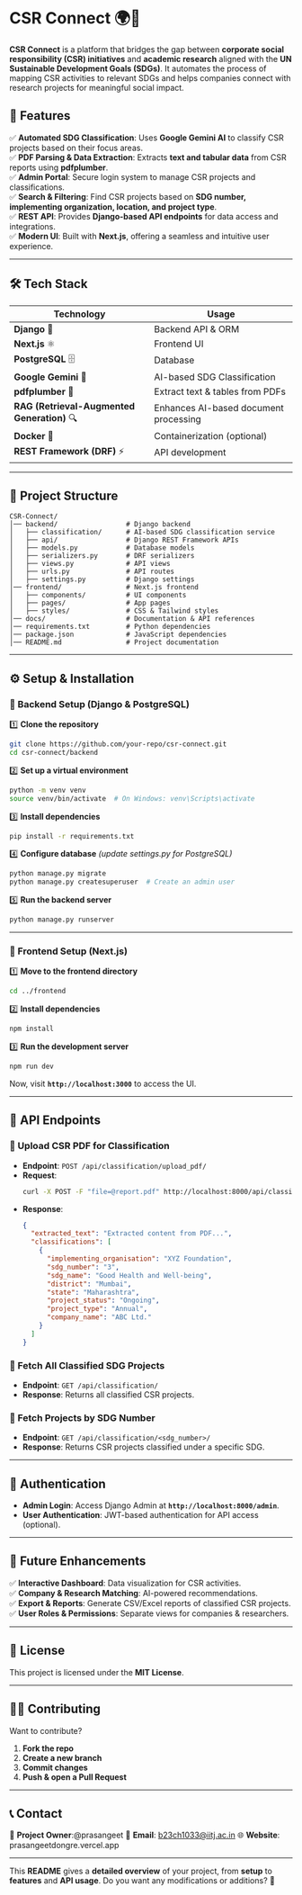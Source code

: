 # **CSR Connect** 🌍🤝  

**CSR Connect** is a platform that bridges the gap between **corporate social responsibility (CSR) initiatives** and **academic research** aligned with the **UN Sustainable Development Goals (SDGs)**. It automates the process of mapping CSR activities to relevant SDGs and helps companies connect with research projects for meaningful social impact.  

## **🚀 Features**  

✅ **Automated SDG Classification**: Uses **Google Gemini AI** to classify CSR projects based on their focus areas.  
✅ **PDF Parsing & Data Extraction**: Extracts **text and tabular data** from CSR reports using **pdfplumber**.  
✅ **Admin Portal**: Secure login system to manage CSR projects and classifications.  
✅ **Search & Filtering**: Find CSR projects based on **SDG number, implementing organization, location, and project type**.  
✅ **REST API**: Provides **Django-based API endpoints** for data access and integrations.  
✅ **Modern UI**: Built with **Next.js**, offering a seamless and intuitive user experience.  

---

## **🛠️ Tech Stack**  

| **Technology**   | **Usage**  |
|------------------|-----------|
| **Django** 🐍    | Backend API & ORM |
| **Next.js** ⚛️  | Frontend UI |
| **PostgreSQL** 🗄️ | Database |
| **Google Gemini** 🤖 | AI-based SDG Classification |
| **pdfplumber** 📄 | Extract text & tables from PDFs |
| **RAG (Retrieval-Augmented Generation)** 🔍 | Enhances AI-based document processing |
| **Docker** 🐳 | Containerization (optional) |
| **REST Framework (DRF)** ⚡ | API development |

---

## **📂 Project Structure**  

```
CSR-Connect/
│── backend/                 # Django backend
│   ├── classification/      # AI-based SDG classification service
│   ├── api/                 # Django REST Framework APIs
│   ├── models.py            # Database models
│   ├── serializers.py       # DRF serializers
│   ├── views.py             # API views
│   ├── urls.py              # API routes
│   ├── settings.py          # Django settings
│── frontend/                # Next.js frontend
│   ├── components/          # UI components
│   ├── pages/               # App pages
│   ├── styles/              # CSS & Tailwind styles
│── docs/                    # Documentation & API references
│── requirements.txt         # Python dependencies
│── package.json             # JavaScript dependencies
│── README.md                # Project documentation
```

---

## **⚙️ Setup & Installation**  

### **🔹 Backend Setup (Django & PostgreSQL)**  

1️⃣ **Clone the repository**  
```bash
git clone https://github.com/your-repo/csr-connect.git  
cd csr-connect/backend
```
  
2️⃣ **Set up a virtual environment**  
```bash
python -m venv venv  
source venv/bin/activate  # On Windows: venv\Scripts\activate
```

3️⃣ **Install dependencies**  
```bash
pip install -r requirements.txt
```

4️⃣ **Configure database** *(update settings.py for PostgreSQL)*  
```bash
python manage.py migrate
python manage.py createsuperuser  # Create an admin user
```

5️⃣ **Run the backend server**  
```bash
python manage.py runserver
```

---

### **🔹 Frontend Setup (Next.js)**  

1️⃣ **Move to the frontend directory**  
```bash
cd ../frontend
```

2️⃣ **Install dependencies**  
```bash
npm install
```

3️⃣ **Run the development server**  
```bash
npm run dev
```
  
Now, visit **`http://localhost:3000`** to access the UI.

---

## **📡 API Endpoints**  

### **🔹 Upload CSR PDF for Classification**  
- **Endpoint**: `POST /api/classification/upload_pdf/`  
- **Request**:  
  ```bash
  curl -X POST -F "file=@report.pdf" http://localhost:8000/api/classification/upload_pdf/
  ```
- **Response**:  
  ```json
  {
    "extracted_text": "Extracted content from PDF...",
    "classifications": [
      {
        "implementing_organisation": "XYZ Foundation",
        "sdg_number": "3",
        "sdg_name": "Good Health and Well-being",
        "district": "Mumbai",
        "state": "Maharashtra",
        "project_status": "Ongoing",
        "project_type": "Annual",
        "company_name": "ABC Ltd."
      }
    ]
  }
  ```

### **🔹 Fetch All Classified SDG Projects**  
- **Endpoint**: `GET /api/classification/`  
- **Response**: Returns all classified CSR projects.

### **🔹 Fetch Projects by SDG Number**  
- **Endpoint**: `GET /api/classification/<sdg_number>/`  
- **Response**: Returns CSR projects classified under a specific SDG.

---

## **🔐 Authentication**  

- **Admin Login**: Access Django Admin at **`http://localhost:8000/admin`**.  
- **User Authentication**: JWT-based authentication for API access (optional).  

---

## **🚀 Future Enhancements**  

✅ **Interactive Dashboard**: Data visualization for CSR activities.  
✅ **Company & Research Matching**: AI-powered recommendations.  
✅ **Export & Reports**: Generate CSV/Excel reports of classified CSR projects.  
✅ **User Roles & Permissions**: Separate views for companies & researchers.  

---

## **📜 License**  
This project is licensed under the **MIT License**.

---

## **👨‍💻 Contributing**  
Want to contribute?  

1. **Fork the repo**  
2. **Create a new branch**  
3. **Commit changes**  
4. **Push & open a Pull Request**  

---

## **📞 Contact**  

💼 **Project Owner**:@prasangeet
📧 **Email**: b23ch1033@iitj.ac.in 
🌐 **Website**: prasangeetdongre.vercel.app  

---

This **README** gives a **detailed overview** of your project, from **setup** to **features** and **API usage**. Do you want any modifications or additions? 🚀
